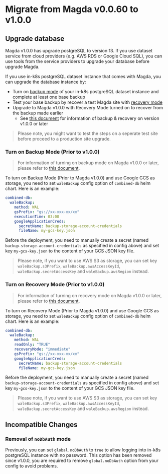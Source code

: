 # Migrate from Magda v0.0.60 to v1.0.0

## Upgrade database

Magda v1.0.0 has upgrade postgreSQL to version 13. If you use dataset service from cloud providers (e.g. AWS RDS or Google Cloud SQL), you can use tools from the service providers to upgrade your database before upgrade Magda.

If you use in-k8s postgreSQL dataset instance that comes with Magda, you can upgrade the database instance by:

- Turn on [backup mode](#turn-on-backup-mode-prior-to-v100) of your in-k8s postgreSQL dataset instance and complete at least one base backup
- Test your base backup by recover a test Magda site with [recovery mode](#turn-on-recovery-mode-prior-to-v100)
- Upgrade to Magda v1.0.0 with Recovery Mode turned on to recover from the backup made earlier
  - See [this document](../how-to-recover-with-continuous-archive-backup.md) for information of backup & recovery on version v1.0.0 or later

> Please note, you might want to test the steps on a seperate test site before proceed to a production site upgrade.

### Turn on Backup Mode (Prior to v1.0.0)

> For information of turning on backup mode on Magda v1.0.0 or later, please refer to [this document](../how-to-recover-with-continuous-archive-backup.md).

To turn on Backup Mode (Prior to Magda v1.0.0) and use Google GCS as storage, you need to set `waleBackup` config option of `combined-db` helm chart. Here is an example:

```yaml
combined-db:
  waleBackup:
    method: WAL
    gsPrefix: "gs://xx-xxx-xx/xx"
    executionTime: 03:00
    googleApplicationCreds:
      secretName: backup-storage-account-credentials
      fileName: my-gcs-key.json
```

Before the deployment, you need to manually create a secret (named `backup-storage-account-credentials` as specified in config above) and set key `my-gcs-key.json` to the content of your GCS JSON key file.

> Please note, if you want to use AWS S3 as storage, you can set key `waleBackup.s3Prefix`, `waleBackup.awsAccessKeyId`, `waleBackup.secretAccessKey` and `waleBackup.awsRegion` instead.

### Turn on Recovery Mode (Prior to v1.0.0)

> For information of turning on recovery mode on Magda v1.0.0 or later, please refer to [this document](../how-to-recover-with-continuous-archive-backup.md).

To turn on Recovery Mode (Prior to Magda v1.0.0) and use Google GCS as storage, you need to set `waleBackup` config option of `combined-db` helm chart. Here is an example:

```yaml
combined-db:
  waleBackup:
    method: WAL
    readOnly: "TRUE"
    recoveryMode: "immediate"
    gsPrefix: "gs://xx-xxx-xx/xx"
    googleApplicationCreds:
      secretName: backup-storage-account-credentials
      fileName: my-gcs-key.json
```

Before the deployment, you need to manually create a secret (named `backup-storage-account-credentials` as specified in config above) and set key `my-gcs-key.json` to the content of your GCS JSON key file.

> Please note, if you want to use AWS S3 as storage, you can set key `waleBackup.s3Prefix`, `waleBackup.awsAccessKeyId`, `waleBackup.secretAccessKey` and `waleBackup.awsRegion` instead.

## Incompatible Changes

### Removal of `noDbAuth` mode

Previously, you can set `global.noDbAuth` to `true` to allow logging into in-k8s postgreSQL instance with no password. This option has been removed since v1.0.0, you are required to remove `global.noDbAuth` option from your config to avoid problems.
